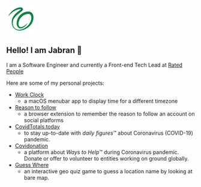 <img src="https://raw.githubusercontent.com/jabranr/jabranr.github.io/master/assets/images/apple-touch-icon-76x76.png" alt="Jabran Rafique logo" width="76" /> 

## Hello! I am Jabran 👋

I am a Software Engineer and currently a Front-end Tech Lead at [Rated People](https://www.ratedpeople.com/c/about-us?ref=gh-readme-jabranr)


Here are some of my personal projects:

- [Work Clock](https://jabran.me/work-clock/?ref=gh-readme-jabranr)
  - a macOS menubar app to display time for a different timezone
- [Reason to follow](https://jabran.me/reason-to-follow?ref=gh-readme-jabranr)
  - a browser extension to remember the reason to follow an account on social platforms
- [CovidTotals.today](https://covid19-today.pages.dev?ref=gh-readme-jabranr)
  - to stay up-to-date with <em>daily figures</em>&trade; about Coronavirus (COVID-19) pandemic.
- [Covidonation](https://covidonation.pages.dev/?ref=gh-readme-jabranr)
  - a platform about <em>Ways to Help</em>&trade; during Coronavirus pandemic. Donate or offer to volunteer to entities working on ground globally.
- [Guess Where](https://jabran.me/guess-where?ref=gh-readme-jabranr)
  - an interactive geo quiz game to guess a location name by looking at bare map.
